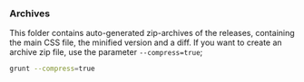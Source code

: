 ### Archives
This folder contains auto-generated zip-archives of the releases, containing
the main CSS file, the minified version and a diff. If you want to create an
archive zip file, use the parameter <code>--compress=true</code>;

```sh
grunt --compress=true
```
